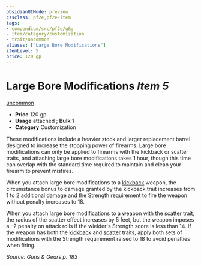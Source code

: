 ```yaml
---
obsidianUIMode: preview
cssclass: pf2e,pf2e-item
tags:
- compendium/src/pf2e/g&g
- item/category/customization
- trait/uncommon
aliases: ["Large Bore Modifications"]
itemLevel: 5
price: 120 gp
---
```

# Large Bore Modifications *Item 5*  
[uncommon](../../../rules/traits/uncommon.md)  

- **Price** 120 gp
- **Usage** attached <to firearm>; **Bulk** 1
- **Category** Customization

These modifications include a heavier stock and larger replacement barrel designed to increase the stopping power of firearms. Large bore modifications can only be applied to firearms with the kickback or scatter traits, and attaching large bore modifications takes 1 hour, though this time can overlap with the standard time required to maintain and clean your firearm to prevent misfires.

When you attach large bore modifications to a [kickback](../../../rules/traits/kickback-g-g.md) weapon, the circumstance bonus to damage granted by the kickback trait increases from 1 to 2 additional damage and the Strength requirement to fire the weapon without penalty increases to 18.

When you attach large bore modifications to a weapon with the [scatter](../../../rules/traits/scatter-g-g.md) trait, the radius of the scatter effect increases by 5 feet, but the weapon imposes a –2 penalty on attack rolls if the wielder's Strength score is less than 14. If the weapon has both the [kickback](../../../rules/traits/kickback-g-g.md) and [scatter](../../../rules/traits/scatter-g-g.md) traits, apply both sets of modifications with the Strength requirement raised to 18 to avoid penalties when firing.

*Source: Guns & Gears p. 183*